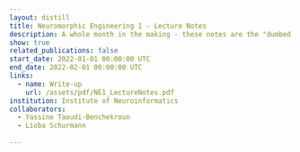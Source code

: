 ```yaml
---
layout: distill
title: Neuromorphic Engineering 1 - Lecture Notes
description: A whole month in the making - these notes are the "dumbed down" summary of the incredibly fascinating and challenging ETH Neuromorphic Engineering 1 Course, as taught by Giacomo Indiveri, Shi-Chii Liu and Tobi Delbruck.
show: true
related_publications: false
start_date: 2022-01-01 00:00:00 UTC
end_date: 2022-02-01 00:00:00 UTC
links:
  - name: Write-up 
    url: /assets/pdf/NE1_LectureNotes.pdf
institution: Institute of Neuroinformatics 
collaborators:
  - Yassine Taoudi-Benchekroun
  - Lioba Schurmann
  
---
```



